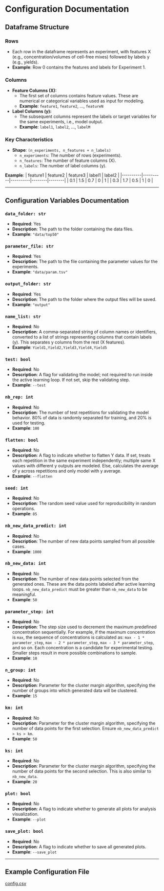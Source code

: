 # Configuration Documentation

## Dataframe Structure

### Rows
- Each row in the dataframe represents an experiment, with features X (e.g., concentration/volumes of cell-free mixes) followed by labels y (e.g., yields).
- **Example**: Row 0 contains the features and labels for Experiment 1.

### Columns
- **Feature Columns (X):**
  - The first set of columns contains feature values. These are numerical or categorical variables used as input for modeling.
  - **Example**: `feature1`, `feature2`, ..., `featureN`
- **Label Columns (y):**
  - The subsequent columns represent the labels or target variables for the same experiments, i.e., model output.
  - **Example**: `label1`, `label2`, ..., `labelM`

### Key Characteristics
- **Shape**: `(n_experiments, n_features + n_labels)`
  - `n_experiments`: The number of rows (experiments).
  - `n_features`: The number of feature columns (X).
  - `n_labels`: The number of label columns (y).

**Example**:
| feature1 | feature2 | feature3 | label1 | label2 |
|----------|----------|----------|--------|--------|
|   0.1    |   1.5    |   0.7    |   0    |   1    |
|   0.3    |   1.7    |   0.5    |   1    |   0    |

---

## Configuration Variables Documentation

### `data_folder: str`
- **Required**: Yes
- **Description**: The path to the folder containing the data files.
- **Example**: `"data/top50"`

### `parameter_file: str`
- **Required**: Yes
- **Description**: The path to the file containing the parameter values for the experiments.
- **Example**: `"data/param.tsv"`

### `output_folder: str`
- **Required**: Yes
- **Description**: The path to the folder where the output files will be saved.
- **Example**: `"output"`

### `name_list: str`
- **Required**: No
- **Description**: A comma-separated string of column names or identifiers, converted to a list of strings representing columns that contain labels (y). This separates y columns from the rest (X features).
- **Example**: `Yield1,Yield2,Yield3,Yield4,Yield5`

### `test: bool`
- **Required**: No
- **Description**: A flag for validating the model; not required to run inside the active learning loop. If not set, skip the validating step.
- **Example**: `--test`

### `nb_rep: int`
- **Required**: No
- **Description**: The number of test repetitions for validating the model behavior. 80% of data is randomly separated for training, and 20% is used for testing.
- **Example**: `100`

### `flatten: bool`
- **Required**: No
- **Description**: A flag to indicate whether to flatten Y data. If set, treats each repetition in the same experiment independently; multiple same X values with different y outputs are modeled. Else, calculates the average of y across repetitions and only model with y average.
- **Example**: `--flatten`

### `seed: int`
- **Required**: No
- **Description**: The random seed value used for reproducibility in random operations.
- **Example**: `85`

### `nb_new_data_predict: int`
- **Required**: No
- **Description**: The number of new data points sampled from all possible cases.
- **Example**: `1000`

### `nb_new_data: int`
- **Required**: No
- **Description**: The number of new data points selected from the generated ones. These are the data points labeled after active learning loops. `nb_new_data_predict` must be greater than `nb_new_data` to be meaningful.
- **Example**: `50`

### `parameter_step: int`
- **Required**: No
- **Description**: The step size used to decrement the maximum predefined concentration sequentially. For example, if the maximum concentration is `max`, the sequence of concentrations is calculated as: `max - 1 * parameter_step`, `max - 2 * parameter_step`, `max - 3 * parameter_step`, and so on. Each concentration is a candidate for experimental testing. Smaller steps result in more possible combinations to sample.
- **Example**: `10`

### `n_group: int`
- **Required**: No
- **Description**: Parameter for the cluster margin algorithm, specifying the number of groups into which generated data will be clustered.
- **Example**: `15`

### `km: int`
- **Required**: No
- **Description**: Parameter for the cluster margin algorithm, specifying the number of data points for the first selection. Ensure `nb_new_data_predict > ks > km`.
- **Example**: `50`

### `ks: int`
- **Required**: No
- **Description**: Parameter for the cluster margin algorithm, specifying the number of data points for the second selection. This is also similar to `nb_new_data`.
- **Example**: `20`

### `plot: bool`
- **Required**: No
- **Description**: A flag to indicate whether to generate all plots for analysis visualization.
- **Example**: `--plot`

### `save_plot: bool`
- **Required**: No
- **Description**: A flag to indicate whether to save all generated plots.
- **Example**: `--save_plot`

---

## Example Configuration File

[config.csv](config.csv)